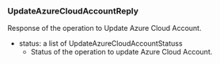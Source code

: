 ### UpdateAzureCloudAccountReply
Response of the operation to Update Azure Cloud Account.

- status: a list of UpdateAzureCloudAccountStatuss
  - Status of the operation to update Azure Cloud Account.

